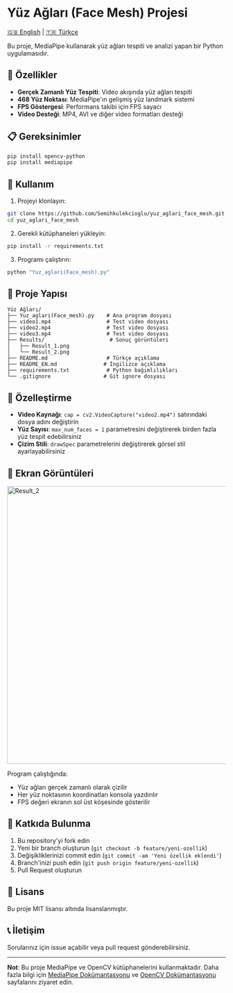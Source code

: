 # Yüz Ağları (Face Mesh) Projesi

[🇬🇧 English](README_EN.md) | [🇹🇷 Türkçe](README.md)

Bu proje, MediaPipe kullanarak yüz ağları tespiti ve analizi yapan bir Python uygulamasıdır.

## 🚀 Özellikler

- **Gerçek Zamanlı Yüz Tespiti**: Video akışında yüz ağları tespiti
- **468 Yüz Noktası**: MediaPipe'ın gelişmiş yüz landmark sistemi
- **FPS Göstergesi**: Performans takibi için FPS sayacı
- **Video Desteği**: MP4, AVI ve diğer video formatları desteği

## 📋 Gereksinimler

```bash
pip install opencv-python
pip install mediapipe
```

## 🎯 Kullanım

1. Projeyi klonlayın:
```bash
git clone https://github.com/Semihkulekcioglu/yuz_aglari_face_mesh.git
cd yuz_aglari_face_mesh
```

2. Gerekli kütüphaneleri yükleyin:
```bash
pip install -r requirements.txt
```

3. Programı çalıştırın:
```bash
python "Yuz_aglari(Face_mesh).py"
```

## 📁 Proje Yapısı

```
Yüz Ağları/
├── Yuz_aglari(Face_mesh).py    # Ana program dosyası
├── video1.mp4                  # Test video dosyası
├── video2.mp4                  # Test video dosyası
├── video3.mp4                  # Test video dosyası
├── Results/                     # Sonuç görüntüleri
│   ├── Result_1.png
│   └── Result_2.png
├── README.md                   # Türkçe açıklama
├── README_EN.md               # İngilizce açıklama
├── requirements.txt            # Python bağımlılıkları
└── .gitignore                 # Git ignore dosyası
```

## 🔧 Özelleştirme

- **Video Kaynağı**: `cap = cv2.VideoCapture("video2.mp4")` satırındaki dosya adını değiştirin
- **Yüz Sayısı**: `max_num_faces = 1` parametresini değiştirerek birden fazla yüz tespit edebilirsiniz
- **Çizim Stili**: `drawSpec` parametrelerini değiştirerek görsel stil ayarlayabilirsiniz

## 📸 Ekran Görüntüleri
<img width="640" height="640" alt="Result_2" src="https://github.com/user-attachments/assets/cd724d27-4eed-4563-8d96-5d73efcf85fa" />

Program çalıştığında:
- Yüz ağları gerçek zamanlı olarak çizilir
- Her yüz noktasının koordinatları konsola yazdırılır
- FPS değeri ekranın sol üst köşesinde gösterilir

## 🤝 Katkıda Bulunma

1. Bu repository'yi fork edin
2. Yeni bir branch oluşturun (`git checkout -b feature/yeni-ozellik`)
3. Değişikliklerinizi commit edin (`git commit -am 'Yeni özellik eklendi'`)
4. Branch'inizi push edin (`git push origin feature/yeni-ozellik`)
5. Pull Request oluşturun

## 📝 Lisans

Bu proje MIT lisansı altında lisanslanmıştır.

## 📞 İletişim

Sorularınız için issue açabilir veya pull request gönderebilirsiniz.

---

**Not**: Bu proje MediaPipe ve OpenCV kütüphanelerini kullanmaktadır. Daha fazla bilgi için [MediaPipe Dokümantasyonu](https://mediapipe.dev/) ve [OpenCV Dokümantasyonu](https://opencv.org/) sayfalarını ziyaret edin.

